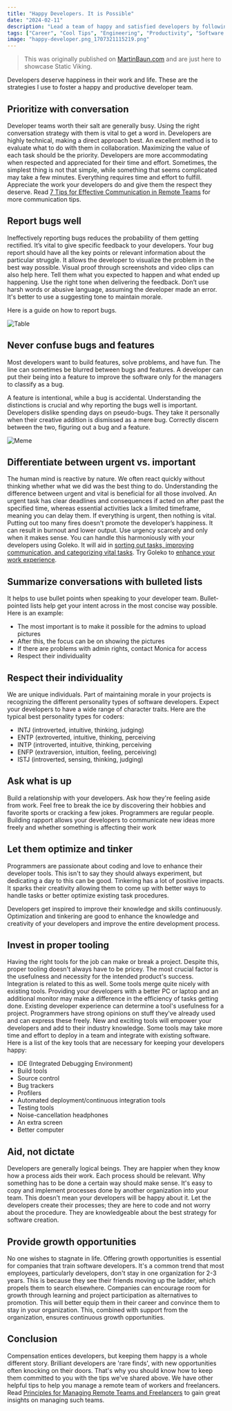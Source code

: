 ```yaml
---
title: "Happy Developers. It is Possible"
date: "2024-02-11"
description: "Lead a team of happy and satisfied developers by following simple steps. Principles to keep your developers happy."
tags: ["Career", "Cool Tips", "Engineering", "Productivity", "Software Development", "Remote"]
image: "happy-developer.png_1707321115219.png"
---
```


> This was originally published on [MartinBaun.com](https://martinbaun.com) and are just here to showcase Static Viking.

Developers deserve happiness in their work and life. These are the strategies I use to foster a happy and productive developer team.

## Prioritize with conversation

Developer teams worth their salt are generally busy. Using the right conversation strategy with them is vital to get a word in. Developers are highly technical, making a direct approach best. 
An excellent method is to evaluate what to do with them in collaboration. Maximizing the value of each task should be the priority. Developers are more accommodating when respected and appreciated for their time and effort. 
Sometimes, the simplest thing is not that simple, while something that seems complicated may take a few minutes. Everything requires time and effort to fulfill. Appreciate the work your developers do and give them the respect they deserve. Read [7 Tips for Effective Communication in Remote Teams]( https://martinbaun.com/blog/posts/7-tips-for-effective-communication-in-remote-teams/) for more communication tips.

## Report bugs well

Ineffectively reporting bugs reduces the probability of them getting rectified. It’s vital to give specific feedback to your developers. Your bug report should have all the key points or relevant information about the particular struggle. It allows the developer to visualize the problem in the best way possible.
Visual proof through screenshots and video clips can also help here. Tell them what you expected to happen and what ended up happening. Use the right tone when delivering the feedback. Don’t use harsh words or abusive language, assuming the developer made an error. It's better to use a suggesting tone to maintain morale.

Here is a guide on how to report bugs.

![Table](//images.ctfassets.net/qnjr65ytesdd/hLHbE0Kq3vydeuRSur2sV/929c00a6902b3007c139b42d719541b6/table.png_1705326738466.png)

## Never confuse bugs and features

Most developers want to build features, solve problems, and have fun. The line can sometimes be blurred between bugs and features. A developer can put their being into a feature to improve the software only for the managers to classify as a bug.   

A feature is intentional, while a bug is accidental. Understanding the distinctions is crucial and why reporting the bugs well is important. Developers dislike spending days on pseudo-bugs. They take it personally when their creative addition is dismissed as a mere bug. Correctly discern between the two, figuring out a bug and a feature.

![Meme](//images.ctfassets.net/qnjr65ytesdd/2GaB34K1BVw0FwRfRLFeje/6ee0d3c2d2364839a11fd1cc6ecf0dd7/meme.png_1705326759426.png)

## Differentiate between urgent vs. important

The human mind is reactive by nature. We often react quickly without thinking whether what we did was the best thing to do. Understanding the difference between urgent and vital is beneficial for all those involved. 
An urgent task has clear deadlines and consequences if acted on after past the specified time, whereas essential activities lack a limited timeframe, meaning you can delay them. If everything is urgent, then nothing is vital. 
Putting out too many fires doesn't promote the developer’s happiness. It can result in burnout and lower output. Use urgency scarcely and only when it makes sense. You can handle this harmoniously with your developers using Goleko. It will aid in [sorting out tasks, improving communication, and categorizing vital tasks](https://goleko.com/). Try Goleko to [enhance your work experience](https://goleko.com/). 

## Summarize conversations with bulleted lists

It helps to use bullet points when speaking to your developer team. Bullet-pointed lists help get your intent across in the most concise way possible. Here is an example:

- The most important is to make it possible for the admins to upload pictures
- After this, the focus can be on showing the pictures
- If there are problems with admin rights, contact Monica for access
- Respect their individuality

## Respect their individuality

We are unique individuals. Part of maintaining morale in your projects is recognizing the different personality types of software developers. Expect your developers to have a wide range of character traits. Here are the typical best personality types for coders:

- INTJ (introverted, intuitive, thinking, judging)
- ENTP (extroverted, intuitive, thinking, perceiving
- INTP (introverted, intuitive, thinking, perceiving
- ENFP (extraversion, intuition, feeling, perceiving)
- ISTJ (introverted, sensing, thinking, judging)

## Ask what is up

Build a relationship with your developers. Ask how they're feeling aside from work. Feel free to break the ice by discovering their hobbies and favorite sports or cracking a few jokes. Programmers are regular people. Building rapport allows your developers to communicate new ideas more freely and whether something is affecting their work

## Let them optimize and tinker

Programmers are passionate about coding and love to enhance their developer tools. This isn't to say they should always experiment, but dedicating a day to this can be good. Tinkering has a lot of positive impacts. It sparks their creativity allowing them to come up with better ways to handle tasks or better optimize existing task procedures. 

Developers get inspired to improve their knowledge and skills continuously. Optimization and tinkering are good to enhance the knowledge and creativity of your developers and improve the entire development process. 

## Invest in proper tooling

Having the right tools for the job can make or break a project. Despite this, proper tooling doesn't always have to be pricey. The most crucial factor is the usefulness and necessity for the intended product's success. Integration is related to this as well. Some tools merge quite nicely with existing tools.
Providing your developers with a better PC or laptop and an additional monitor may make a difference in the efficiency of tasks getting done. Existing developer experience can determine a tool's usefulness for a project. Programmers have strong opinions on stuff they've already used and can express these freely.
New and exciting tools will empower your developers and add to their industry knowledge. Some tools may take more time and effort to deploy in a team and integrate with existing software. Here is a list of the key tools that are necessary for keeping your developers happy:

- IDE (Integrated Debugging Environment)
- Build tools
- Source control
- Bug trackers
- Profilers
- Automated deployment/continuous integration tools
- Testing tools
- Noise-cancellation headphones
- An extra screen
- Better computer

## Aid, not dictate

Developers are generally logical beings. They are happier when they know how a process aids their work. Each process should be relevant. Why something has to be done a certain way should make sense.
It's easy to copy and implement processes done by another organization into your team. This doesn't mean your developers will be happy about it. Let the developers create their processes; they are here to code and not worry about the procedure. They are knowledgeable about the best strategy for software creation.

## Provide growth opportunities

No one wishes to stagnate in life. Offering growth opportunities is essential for companies that train software developers. It's a common trend that most employees, particularly developers, don't stay in one organization for 2-3 years. This is because they see their friends moving up the ladder, which propels them to search elsewhere.
Companies can encourage room for growth through learning and project participation as alternatives to promotion. This will better equip them in their career and convince them to stay in your organization. This, combined with support from the organization, ensures continuous growth opportunities. 

## Conclusion

Compensation entices developers, but keeping them happy is a whole different story. Brilliant developers are 'rare finds', with new opportunities often knocking on their doors. That's why you should know how to keep them committed to you with the tips we've shared above. We have other helpful tips to help you manage a remote team of workers and freelancers. Read [Principles for Managing Remote Teams and Freelancers]( https://martinbaun.com/blog/posts/principles-for-managing-remote-teams-and-freelancers/) to gain great insights on managing such teams.

